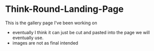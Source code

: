 # Think-Round-Landing-Page

This is the gallery page I've been working on

- eventually I think it can just be cut and pasted into the page we will eventually use.
- images are not as final intended
